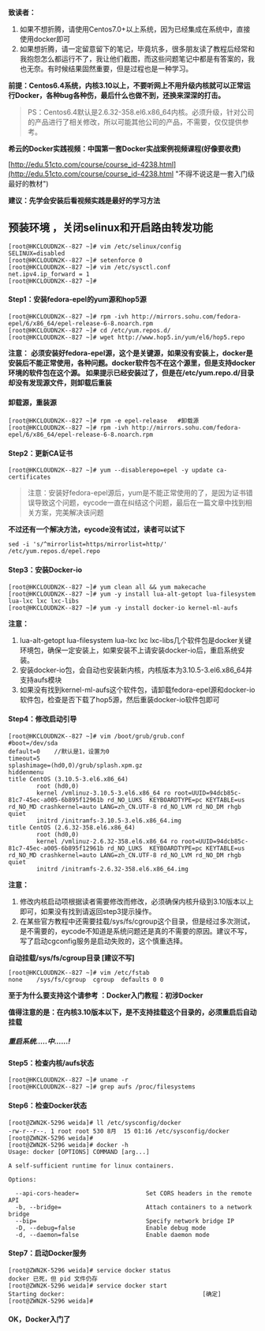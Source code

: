 **致读者：**

1.  如果不想折腾，请使用Centos7.0+以上系统，因为已经集成在系统中，直接使用docker即可
2.  如果想折腾，请一定留意留下的笔记，毕竟坑多，很多朋友读了教程后经常和我抱怨怎么都运行不了，我让他们截图，而这些问题笔记中都是有答案的，我也无奈。有时候结果固然重要，但是过程也是一种学习。


**前提：Centos6.4系统，内核3.10以上，不要听网上不用升级内核就可以正常运行Docker，各种bug各种伤，最后什么也做不到，还换来深深的打击。**


> PS：Centos6.4默认是2.6.32-358.el6.x86_64内核。必须升级，针对公司的产品进行了相关修改，所以可能其他公司的产品，不需要，仅仅提供参考。


**希云的Docker实践视频：中国第一套Docker实战案例视频课程(好像要收费)**

[http://edu.51cto.com/course/course_id-4238.html](http://edu.51cto.com/course/course_id-4238.html "不得不说这是一套入门级最好的教材")

**建议：先学会安装后看视频实践是最好的学习方法**


## 预装环境 ，关闭selinux和开启路由转发功能

	[root@HKCLOUDN2K--827 ~]# vim /etc/selinux/config
	SELINUX=disabled
	[root@HKCLOUDN2K--827 ~]# setenforce 0
	[root@HKCLOUDN2K--827 ~]# vim /etc/sysctl.conf 
	net.ipv4.ip_forward = 1
	[root@HKCLOUDN2K--827 ~]#
 

#### Step1：安装fedora-epel的yum源和hop5源

	[root@HKCLOUDN2K--827 ~]# rpm -ivh http://mirrors.sohu.com/fedora-epel/6/x86_64/epel-release-6-8.noarch.rpm
	[root@HKCLOUDN2K--827 ~]# cd /etc/yum.repos.d/
	[root@HKCLOUDN2K--827 ~]# wget http://www.hop5.in/yum/el6/hop5.repo
 

**注意：**
**必须安装好fedora-epel源，这个是关键源，如果没有安装上，docker是安装后不能正常使用，各种问题。docker软件包不在这个源里，但是支持docker环境的软件包在这个源。
如果提示已经安装过了，但是在/etc/yum.repo.d/目录却没有发现源文件，则卸载后重装**
 

#### 卸载源，重装源
	[root@HKCLOUDN2K--827 ~]# rpm -e epel-release   #卸载源
	[root@HKCLOUDN2K--827 ~]# rpm -ivh http://mirrors.sohu.com/fedora-epel/6/x86_64/epel-release-6-8.noarch.rpm
 

#### Step2：更新CA证书

	[root@HKCLOUDN2K--827 ~]# yum --disablerepo=epel -y update ca-certificates

> 注意：安装好fedora-epel源后，yum是不能正常使用的了，是因为证书错误导致这个问题，eycode一直在纠结这个问题，最后在一篇文章中找到相关方案，完美解决该问题
 

**不过还有一个解决方法，eycode没有试过，读者可以试下**

	sed -i 's/^mirrorlist=https/mirrorlist=http/' /etc/yum.repos.d/epel.repo
 

#### Step3：安装Docker-io
	[root@HKCLOUDN2K--827 ~]# yum clean all && yum makecache
	[root@HKCLOUDN2K--827 ~]# yum -y install lua-alt-getopt lua-filesystem lua-lxc lxc lxc-libs
	[root@HKCLOUDN2K--827 ~]# yum -y install docker-io kernel-ml-aufs
 

**注意：**

 1.  lua-alt-getopt lua-filesystem lua-lxc lxc lxc-libs几个软件包是docker关键环境包，确保一定安装上，如果安装不上请安装docker-io后，重启系统安装。
 2.  安装docker-io包，会自动也安装新内核，内核版本为3.10.5-3.el6.x86_64并支持aufs模块
 3.  如果没有找到kernel-ml-aufs这个软件包，请卸载fedora-epel源和docker-io软件包，检查是否下载了hop5源，然后重装docker-io软件包即可
 

#### Step4：修改启动引导

	[root@HKCLOUDN2K--827 ~]# vim /boot/grub/grub.conf
	#boot=/dev/sda
	default=0    //默认是1，设置为0
	timeout=5
	splashimage=(hd0,0)/grub/splash.xpm.gz
	hiddenmenu
	title CentOS (3.10.5-3.el6.x86_64)
	        root (hd0,0)
	        kernel /vmlinuz-3.10.5-3.el6.x86_64 ro root=UUID=94dcb85c-81c7-45ec-a005-6b895f12961b rd_NO_LUKS  KEYBOARDTYPE=pc KEYTABLE=us rd_NO_MD crashkernel=auto LANG=zh_CN.UTF-8 rd_NO_LVM rd_NO_DM rhgb quiet
	        initrd /initramfs-3.10.5-3.el6.x86_64.img
	title CentOS (2.6.32-358.el6.x86_64)
	        root (hd0,0)
	        kernel /vmlinuz-2.6.32-358.el6.x86_64 ro root=UUID=94dcb85c-81c7-45ec-a005-6b895f12961b rd_NO_LUKS  KEYBOARDTYPE=pc KEYTABLE=us rd_NO_MD crashkernel=auto LANG=zh_CN.UTF-8 rd_NO_LVM rd_NO_DM rhgb quiet
	        initrd /initramfs-2.6.32-358.el6.x86_64.img

**注意：**

1.  修改内核启动项根据读者需要修改而修改，必须确保内核升级到3.10版本以上即可，如果没有找到请返回step3提示操作。
2.  在某些官方教程中还需要挂载/sys/fs/cgroup这个目录，但是经过多次测试，是不需要的，eycode不知道是系统问题还是真的不需要的原因。建议不写，写了启动cgconfig服务是启动失败的，这个慎重选择。

**自动挂载/sys/fs/cgroup目录 [建议不写]**

	[root@HKCLOUDN2K--827 ~]# vim /etc/fstab
	none    /sys/fs/cgroup  cgroup  defaults 0 0

**至于为什么要支持这个请参考 ：Docker入门教程：初涉Docker**

**值得注意的是：在内核3.10版本以下，是不支持挂载这个目录的，必须重启后自动挂载**

 

##### 重启系统…..中……!

 

#### Step5：检查内核/aufs状态

	[root@HKCLOUDN2K--827 ~]# uname -r
	[root@HKCLOUDN2K--827 ~]# grep aufs /proc/filesystems
 

#### Step6：检查Docker状态

	[root@ZWN2K-5296 weida]# ll /etc/sysconfig/docker
	-rw-r--r--. 1 root root 530 8月  15 01:16 /etc/sysconfig/docker
	[root@ZWN2K-5296 weida]# 
	[root@ZWN2K-5296 weida]# docker -h
	Usage: docker [OPTIONS] COMMAND [arg...]
	
	A self-sufficient runtime for linux containers.
	
	Options:
	
	  --api-cors-header=                   Set CORS headers in the remote API
	  -b, --bridge=                        Attach containers to a network bridge
	  --bip=                               Specify network bridge IP
	  -D, --debug=false                    Enable debug mode
	  -d, --daemon=false                   Enable daemon mode
 

#### Step7：启动Docker服务

	[root@ZWN2K-5296 weida]# service docker status
	docker 已死，但 pid 文件仍存
	[root@ZWN2K-5296 weida]# service docker start
	Starting docker:	                                   [确定]
	[root@ZWN2K-5296 weida]#
 

#### OK，Docker入门了